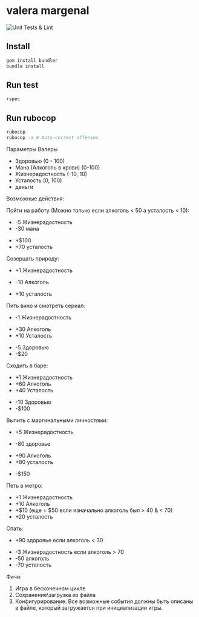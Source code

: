 # valera margenal

![Unit Tests & Lint](https://github.com/dbobrovreal/valera/workflows/Unit%20Tests%20&%20Lint/badge.svg)

## Install

```bash
gem install bundler
bundle install
```

## Run test

```bash
rspec
```

## Run rubocop

```bash
rubocop
rubocop -a # Auto-correct offenses
```

Параметры Валеры

- Здоровью (0 - 100)
- Мана (Алкоголь в крови) (0-100)
- Жизнерадостность (-10, 10)
- Усталость (0, 100)
- деньги

Возможные действия:

Пойти на работу (Можно только если алкоголь < 50 а усталость < 10):

- -5 Жизнерадостность
- -30 мана
+ +$100
+ +70 усталость

Созерцать природу:

+ +1 Жизнерадостность
- -10 Алкоголь
+ +10 усталость

Пить вино и смотреть сериал:

- -1 Жизнерадостность
+ +30 Алкоголь
+ +10 Усталость
- -5 Здоровью
- -$20

Сходить в баре:

+ +1 Жизнерадостность
+ +60 Алкоголь
+ +40 Усталость
- -10 Здоровью
- -$100

Выпить с маргинальными личностями:

+ +5 Жизнерадостность
- -80 здоровье
+ +90 Алкоголь
+ +80 усталость
- -$150

Петь в метро:

+ +1 Жизнерадостность
+ +10 Алкоголь
+ +$10 (еще + $50 если изначально алкоголь был > 40 & < 70)
+ +20 усталость

Спать:

+ +90 здоровье если алкоголь < 30
- -3 Жизнерадостность если алкоголь > 70
- -50 алкоголь
- -70 усталость

Фичи:
1. Игра в бесконечном цикле
2. Сохранение\загрузка из файла
3. Конфигурирование. Все возможные события должны быть описаны в файле, который загружается при инициализации игры.


